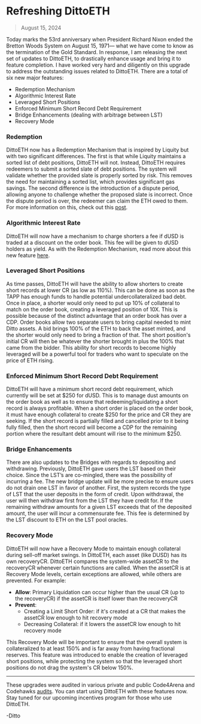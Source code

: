 <script setup>
import Author from './Author.vue'
</script>

# Refreshing DittoETH

<Author  />

> August 15, 2024

Today marks the 53rd anniversary when President Richard Nixon ended the Bretton Woods System on August 15, 1971— what we have come to know as the termination of the Gold Standard. In response, I am releasing the next set of updates to DittoETH, to drastically enhance usage and bring it to feature completion. I have worked very hard and diligently on this upgrade to address the outstanding issues related to DittoETH. There are a total of six new major features:

- Redemption Mechanism
- Algorithmic Interest Rate 
- Leveraged Short Positions
- Enforced Minimum Short Record Debt Requirement
- Bridge Enhancements (dealing with arbitrage between LST)
- Recovery Mode

### Redemption
DittoETH now has a Redemption Mechanism that is inspired by Liquity but with two significant differences. The first is that while Liquity maintains a sorted list of debt positions, DittoETH will not. Instead, DittoETH requires redeemers to submit a sorted slate of debt positions. The system will validate whether the provided slate is properly sorted by risk. This removes the need for maintaining a sorted list, which provides significant gas savings. The second difference is the introduction of a dispute period, allowing anyone to challenge whether the proposed slate is incorrect. Once the dispute period is over, the redeemer can claim the ETH owed to them. For more information on this, check out this [post](https://dittoeth.com/blog/redemptions
).

### Algorithmic Interest Rate
DittoETH will now have a mechanism to charge shorters a fee if dUSD is traded at a discount on the order book. This fee will be given to dUSD holders as yield. As with the Redemption Mechanism, read more about this new feature [here](https://dittoeth.com/blog/interest_rate).

### Leveraged Short Positions
As time passes, DittoETH will have the ability to allow shorters to create short records at lower CR (as low as 110%). This can be done as soon as the TAPP has enough funds to handle potential undercollateralized bad debt. Once in place, a shorter would only need to put up 10% of collateral to match on the order book, creating a leveraged position of 10X. This is possible because of the distinct advantage that an order book has over a CDP. Order books allow two separate users to bring capital needed to mint Ditto assets. A bid brings 100% of the ETH to back the asset minted, and the shorter would only need to bring a fraction of that. The short position's initial CR will then be whatever the shorter brought in plus the 100% that came from the bidder. This ability for short records to become highly leveraged will be a powerful tool for traders who want to speculate on the price of ETH rising.

### Enforced Minimum Short Record Debt Requirement
DittoETH will have a minimum short record debt requirement, which currently will be set at $250 for dUSD. This is to manage dust amounts on the order book as well as to ensure that redeeming/liquidating a short record is always profitable. When a short order is placed on the order book, it must have enough collateral to create $250 for the price and CR they are seeking. If the short record is partially filled and cancelled prior to it being fully filled, then the short record will become a CDP for the remaining portion where the resultant debt amount will rise to the minimum $250.

### Bridge Enhancements
There are also updates to the Bridges with regards to depositing and withdrawing. Previously, DittoETH gave users the LST based on their choice. Since the LST’s are co-mingled, there was the possibility of incurring a fee. The new bridge update will be more precise to ensure users do not drain one LST in favor of another. First, the system records the type of LST that the user deposits in the form of credit. Upon withdrawal, the user will then withdraw first from the LST they have credit for. If the remaining withdraw amounts for a given LST exceeds that of the deposited amount, the user will incur a commensurate fee. This fee is determined by the LST discount to ETH on the LST pool oracles.

### Recovery Mode
DittoETH will now have a Recovery Mode to maintain enough collateral during sell-off market swings. In DittoETH, each asset (like DUSD) has its own recoveryCR. DittoETH compares the system-wide assetCR to the recoveryCR whenever certain functions are called. When the assetCR is at Recovery Mode levels, certain exceptions are allowed, while others are prevented. For example:

- **Allow**: Primary Liquidation can occur higher than the usual CR (up to the recoveryCR) if the assetCR is itself lower than the recoveryCR
- **Prevent**:
    - Creating a Limit Short Order: if it's created at a CR that makes the assetCR low enough to hit recovery mode
    - Decreasing Collateral: if it lowers the assetCR low enough to hit recovery mode

This Recovery Mode will be important to ensure that the overall system is collateralized to at least 150% and is far away from having fractional reserves. This feature was introduced to enable the creation of leveraged short positions, while protecting the system so that the leveraged short positions do not drag the system's CR below 150%.

---

These upgrades were audited in various private and public Code4Arena and Codehawks [audits](/audits). You can start using DittoETH with these features now. Stay tuned for our upcoming incentives program for those who use DittoETH.

-Ditto

